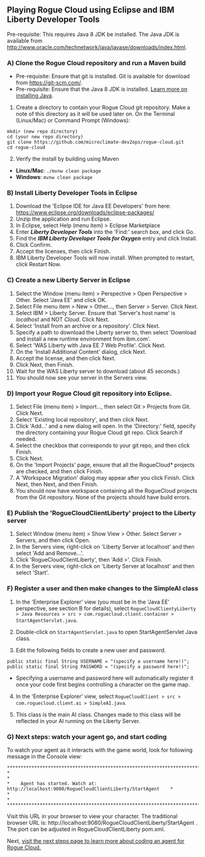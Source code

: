## Playing Rogue Cloud using Eclipse and IBM Liberty Developer Tools

Pre-requisite: This requires Java 8 JDK be installed. The Java JDK is available from http://www.oracle.com/technetwork/java/javase/downloads/index.html.



### A) Clone the Rogue Cloud repository and run a Maven build
* Pre-requisite: Ensure that git is installed. Git is available for download from https://git-scm.com/.
* Pre-requisite: Ensure that the Java 8 JDK is installed. [Learn more on installing Java](Installing-Java.md).
1) Create a directory to contain your Rogue Cloud git repository. Make a note of this directory as it will be used later on. On the Terminal (Linux/Mac) or Command Prompt (Windows):
```
mkdir (new repo directory)
cd (your new repo directory)
git clone https://github.com/microclimate-dev2ops/rogue-cloud.git
cd rogue-cloud
```
2) Verify the install by building using Maven
* **Linux/Mac**: ``./mvnw clean package ``
* **Windows**: ``mvnw clean package``

### B) Install Liberty Developer Tools in Eclipse

1) Download the 'Eclipse IDE for Java EE Developers' from here: https://www.eclipse.org/downloads/eclipse-packages/
2) Unzip the application and run Eclipse.
3) In Eclipse, select Help (menu item) > Eclipse Marketplace
4) Enter ***Liberty Developer Tools*** into the 'Find:' search box, and click Go.
5) Find the ***IBM Liberty Developer Tools for Oxygen*** entry and click Install.
6) Click Confirm.
7) Accept the licenses, then click Finish.
8) IBM Liberty Developer Tools will now install. When prompted to restart, click Restart Now.

### C) Create a new Liberty Server in Eclipse

1) Select the Window (menu item) > Perspective > Open Perspective > Other. Select 'Java EE' and click OK.
2) Select File menu item > New > Other..., then Server > Server. Click Next.
3) Select IBM > Liberty Server. Ensure that 'Server's host name' is *localhost* and NOT *Cloud*. Click Next.
4) Select 'Install from an archive or a repository'. Click Next.
5) Specify a path to download the Liberty server to, then select 'Download and install a new runtime environment from ibm.com'.
6) Select 'WAS Liberty with Java EE 7 Web Profile'. Click Next.
7) On the 'Install Additional Content' dialog, click Next.
8) Accept the license, and then click Next.
9) Click Next, then Finish.
10) Wait for the WAS Liberty server to download (about 45 seconds.)
11) You should now see your server in the Servers view.

### D) Import your Rogue Cloud git repository into Eclipse.
1) Select File (menu item) > Import..., then select Git > Projects from Git. Click Next.
2) Select 'Existing local repository', and then click Next.
3) Click 'Add...' and a new dialog will open. In the 'Directory:' field, specify the directory containing your Rogue Cloud git repo. Click Search if needed.
4) Select the checkbox that corresponds to your git repo, and then click Finish.
5) Click Next.
6) On the 'Import Projects' page, ensure that all the RogueCloud* projects are checked, and then click Finish.
7) A 'Workspace Migration' dialog may appear after you click Finish. Click Next, then Next, and then Finish.
8) You should now have workspace containing all the RogueCloud projects from the Git repository. None of the projects should have build errors.

### E) Publish the 'RogueCloudClientLiberty' project to the Liberty server

1) Select Window (menu item) > Show View > Other. Select Server > Servers, and then click Open.
2) In the Servers view, right-click on 'Liberty Server at localhost' and then select 'Add and Remove...'.
3) Click 'RogueCloudClientLiberty', then 'Add >'. Click Finish.
4) In the Servers view, right-click on 'Liberty Server at localhost' and then select 'Start'.


### F) Register a user and then make changes to the SimpleAI class

1) In the 'Enterprise Explorer' view (you must be in the 'Java EE' perspective, see section B for details), select ``RogueCloudClientyLiberty > Java Resources > src > com.roguecloud.client.container > StartAgentServlet.java``.
2) Double-click on ``StartAgentServlet.java`` to open StartAgentServlet Java class.

3) Edit the following fields to create a new user and password.
```
public static final String USERNAME = "(specify a username here!)";
public static final String PASSWORD = "(specify a password here!)";
```
* Specifying a username and password here will automatically register it once your code first begins controlling a character on the game map.

4) In the 'Enterprise Explorer' view, select ```RogueCloudClient > src > com.roguecloud.client.ai > SimpleAI.java```.

5) This class is the main AI class. Changes made to this class will be reflected in your AI running on the Liberty Server.

### G) Next steps: watch your agent go, and start coding

To watch your agent as it interacts with the game world, look for following message in the Console view:

```
***********************************************************************************************
*                                                                                             *
*    Agent has started. Watch at: http://localhost:9080/RogueCloudClientLiberty/StartAgent    *
*                                                                                             *
***********************************************************************************************
```
Visit this URL in your browser to view your character. The traditional browser URL is: http://localhost:9080/RogueCloudClientLiberty/StartAgent . The port can be adjusted in RogueCloudClientLiberty pom.xml.

Next, [visit the next steps page to learn more about coding an agent for Rogue Cloud.](Developing-CodingNextSteps.md)


